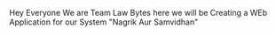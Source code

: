 Hey Everyone We are Team Law Bytes
here we will be Creating a WEb Application for our System "Nagrik Aur Samvidhan"
